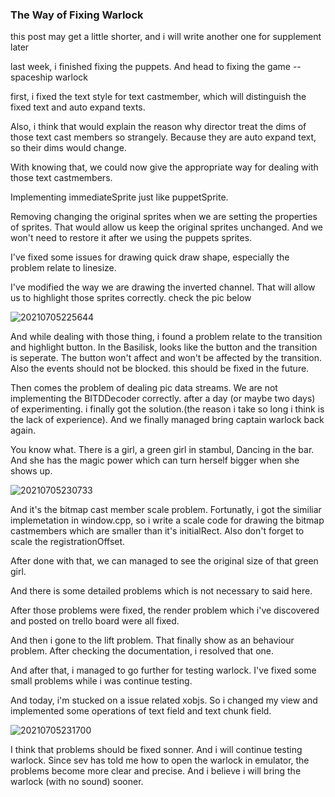 ### The Way of Fixing Warlock

this post may get a little shorter, and i will write another one for supplement later

last week, i finished fixing the puppets. And head to fixing the game -- spaceship warlock

first, i fixed the text style for text castmember, which will distinguish the fixed text and auto expand texts.

Also, i think that would explain the reason why director treat the dims of those text cast members so strangely. Because they are auto expand text, so their dims would change.

With knowing that, we could now give the appropriate way for dealing with those text castmembers.

Implementing immediateSprite just like puppetSprite.

Removing changing the original sprites when we are setting the properties of sprites. That would allow us keep the original sprites unchanged. And we won't need to restore it after we using the puppets sprites.

I've fixed some issues for drawing quick draw shape, especially the problem relate to linesize.

I've modified the way we are drawing the inverted channel. That will allow us to highlight those sprites correctly. check the pic below

![20210705225644](https://picsheep.oss-cn-beijing.aliyuncs.com/pic/20210705225644.png)

And while dealing with those thing, i found a problem relate to the transition and highlight button. In the Basilisk, looks like the button and the transition is seperate. The button won't affect and won't be affected by the transition. Also the events should not be blocked. this should be fixed in the future.

Then comes the problem of dealing pic data streams. We are not implementing the BITDDecoder correctly. after a day (or maybe two days) of experimenting. i finally got the solution.(the reason i take so long i think is the lack of experience). And we finally managed bring captain warlock back again.

You know what. There is a girl, a green girl in stambul, Dancing in the bar. And she has the magic power which can turn herself bigger when she shows up.

![20210705230733](https://picsheep.oss-cn-beijing.aliyuncs.com/pic/20210705230733.png)

And it's the bitmap cast member scale problem. Fortunatly, i got the similiar implemetation in window.cpp, so i write a scale code for drawing the bitmap castmembers which are smaller than it's initialRect. Also don't forget to scale the registrationOffset. 

After done with that, we can managed to see the original size of that green girl.

And there is some detailed problems which is not necessary to said here.

After those problems were fixed, the render problem which i've discovered and posted on trello board were all fixed.

And then i gone to the lift problem. That finally show as an behaviour problem. After checking the documentation, i resolved that one.

And after that, i managed to go further for testing warlock. I've fixed some small problems while i was continue testing.

And today, i'm stucked on a issue related xobjs. So i changed my view and implemented some operations of text field and text chunk field.

![20210705231700](https://picsheep.oss-cn-beijing.aliyuncs.com/pic/20210705231700.png)

I think that problems should be fixed sonner. And i will continue testing warlock. Since sev has told me how to open the warlock in emulator, the problems become more clear and precise. And i believe i will bring the warlock (with no sound) sooner.